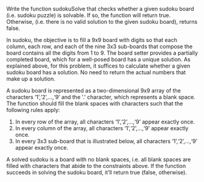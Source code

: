 Write the function sudokuSolve that checks whether a given sudoku board 
(i.e. sudoku puzzle) is solvable. If so, the function will return true. 
Otherwise, (i.e. there is no valid solution to the given sudoku board), 
returns false.

In sudoku, the objective is to fill a 9x9 board with digits so that each column, 
each row, and each of the nine 3x3 sub-boards that compose the board contains 
all the digits from 1 to 9. The board setter provides a partially completed board, 
which for a well-posed board has a unique solution. As explained above, for this 
problem, it suffices to calculate whether a given sudoku board has a solution. No need 
to return the actual numbers that make up a solution.

A sudoku board is represented as a two-dimensional 9x9 array of the characters ‘1’,‘2’,…,‘9’ 
and the '.' character, which represents a blank space. The function should fill the blank 
spaces with characters such that the following rules apply:

1. In every row of the array, all characters ‘1’,‘2’,…,‘9’ appear exactly once.
2. In every column of the array, all characters ‘1’,‘2’,…,‘9’ appear exactly once.
3. In every 3x3 sub-board that is illustrated below, all characters ‘1’,‘2’,…,‘9’ appear exactly once.

A solved sudoku is a board with no blank spaces, i.e. all blank spaces are filled with characters 
that abide to the constraints above. If the function succeeds in solving the sudoku board, 
it’ll return true (false, otherwise).
